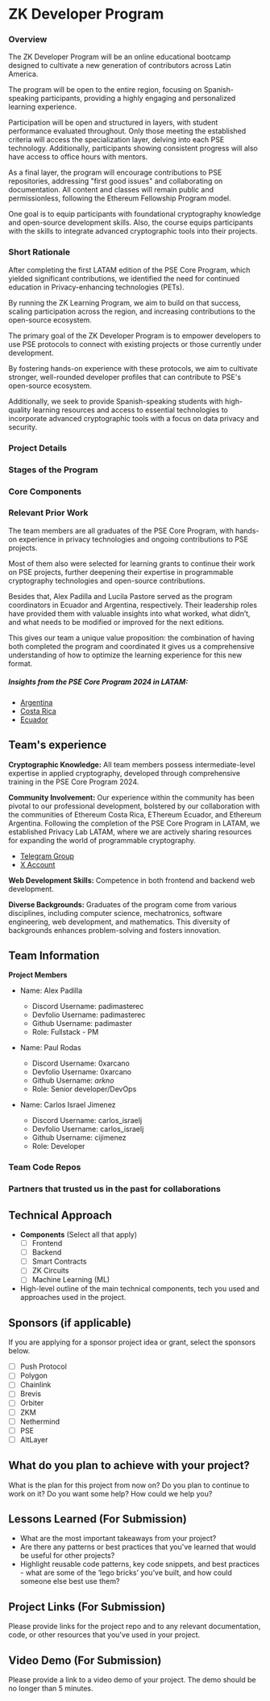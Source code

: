 # ZK Developer Program

### Overview
The ZK Developer Program will be an online educational bootcamp designed to cultivate a new generation of contributors across Latin America.

The program will be open to the entire region, focusing on Spanish-speaking participants, providing a highly engaging and personalized learning experience. 

Participation will be open and structured in layers, with student performance evaluated throughout. Only those meeting the established criteria will access the specialization layer, delving into each PSE technology. Additionally, participants showing consistent progress will also have access to office hours with mentors.

As a final layer, the program will encourage contributions to PSE repositories, addressing "first good issues" and collaborating on documentation. All content and classes will remain public and permissionless, following the Ethereum Fellowship Program model.

One goal is to equip participants with foundational cryptography knowledge and open-source development skills. Also, the course equips participants with the skills to integrate advanced cryptographic tools into their projects.

### Short Rationale
After completing the first LATAM edition of the PSE Core Program, which yielded significant contributions, we identified the need for continued education in Privacy-enhancing technologies (PETs).

By running the ZK Learning Program, we aim to build on that success, scaling participation across the region, and increasing contributions to the open-source ecosystem.

The primary goal of the ZK Developer Program is to empower developers to use PSE protocols to connect with existing projects or those currently under development.

By fostering hands-on experience with these protocols, we aim to cultivate stronger, well-rounded developer profiles that can contribute to PSE's open-source ecosystem.

Additionally, we seek to provide Spanish-speaking students with high-quality learning resources and access to essential technologies to incorporate advanced cryptographic tools with a focus on data privacy and security.

### Project Details 

### Stages of the Program

### Core Components

### Relevant Prior Work
The team members are all graduates of the PSE Core Program, with hands-on experience in privacy technologies and ongoing contributions to PSE projects.

Most of them also were selected for learning grants to continue their work on PSE projects, further deepening their expertise in programmable cryptography technologies and open-source contributions.

Besides that, Alex Padilla and Lucila Pastore served as the program coordinators in Ecuador and Argentina, respectively. Their leadership roles have provided them with valuable insights into what worked, what didn’t, and what needs to be modified or improved for the next editions.

This gives our team a unique value proposition: the combination of having both completed the program and coordinated it gives us a comprehensive understanding of how to optimize the learning experience for this new format.

##### Insights from the PSE Core Program 2024 in LATAM:
* [Argentina](https://x.com/SebaGiraudo/status/1835346419273625922)
* [Costa Rica](https://x.com/EthereumCR/status/1829248150307020949/photo/1)
* [Ecuador](https://x.com/padimaster/status/1821706312272494824)

## Team's experience

**Cryptographic Knowledge:**  All team members possess intermediate-level expertise in applied cryptography, developed through comprehensive training in the PSE Core Program 2024.


**Community Involvement:** Our experience within the community has been pivotal to our professional development, bolstered by our collaboration with the communities of Ethereum Costa Rica, EThereum Ecuador, and Ethereum Argentina. Following the completion of the PSE Core Program in LATAM, we established Privacy Lab LATAM, where we are actively sharing resources for expanding the world of programmable cryptography.
- [Telegram Group](https://t.me/latamzk)  
- [X Account](https://x.com/latamzk)
  

**Web Development Skills:** Competence in both frontend and backend web development.


**Diverse Backgrounds:** Graduates of the program come from various disciplines, including computer science, mechatronics, software engineering, web development, and mathematics. This diversity of backgrounds enhances problem-solving and fosters innovation. 

## Team Information

**Project Members**

- Name: Alex Padilla
  - Discord Username: padimasterec
  - Devfolio Username: padimasterec
  - Github Username: padimaster
  - Role: Fullstack - PM
 
- Name: Paul Rodas
  - Discord Username: 0xarcano
  - Devfolio Username: 0xarcano
  - Github Username: _arkno_ 
  - Role: Senior developer/DevOps

- Name: Carlos Israel Jimenez 
  - Discord Username: carlos_israelj 
  - Devfolio Username: carlos_israelj 
  - Github Username: cijimenez
  - Role: Developer



### Team Code Repos

### Partners that trusted us in the past for collaborations

## Technical Approach

- **Components** (Select all that apply)
  - [ ] Frontend
  - [ ] Backend
  - [ ] Smart Contracts
  - [ ] ZK Circuits
  - [ ] Machine Learning (ML)

- High-level outline of the main technical components, tech you used and approaches used in the project.

## Sponsors (if applicable)

If you are applying for a sponsor project idea or grant, select the sponsors below.

- [ ] Push Protocol
- [ ] Polygon
- [ ] Chainlink
- [ ] Brevis
- [ ] Orbiter
- [ ] ZKM
- [ ] Nethermind
- [ ] PSE
- [ ] AltLayer

## What do you plan to achieve with your project?

What is the plan for this project from now on? Do you plan to continue to work on it? Do you want some help? How could we help you?

## Lessons Learned (For Submission)

- What are the most important takeaways from your project?
- Are there any patterns or best practices that you've learned that would be useful for other projects?
- Highlight reusable code patterns, key code snippets, and best practices - what are some of the ‘lego bricks’ you’ve built, and how could someone else best use them?

## Project Links (For Submission)

Please provide links for the project repo and to any relevant documentation, code, or other resources that you've used in your project.

## Video Demo (For Submission)

Please provide a link to a video demo of your project. The demo should be no longer than 5 minutes.
